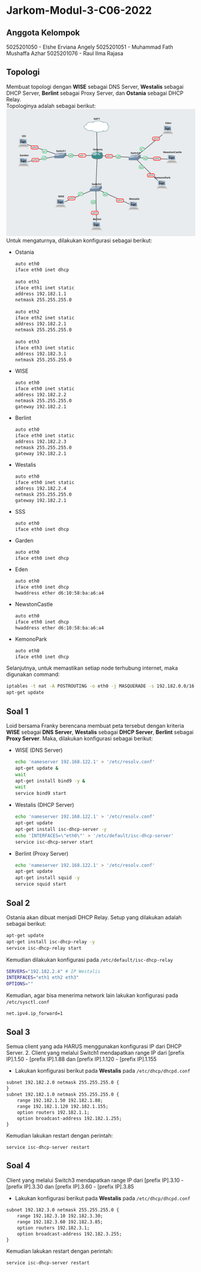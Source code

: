 # Jarkom-Modul-3-C06-2022

## Anggota Kelompok
5025201050 - Elshe Erviana Angely
5025201051 - Muhammad Fath Mushaffa Azhar
5025201076 - Raul Ilma Rajasa

## Topologi
Membuat topologi dengan **WISE** sebagai DNS Server, **Westalis** sebagai DHCP Server, **Berlint** sebagai Proxy Server, dan **Ostania** sebagai DHCP Relay. </br >
Topologinya adalah sebagai berikut:
![topologi](ss/01.png)
Untuk mengaturnya, dilakukan konfigurasi sebagai berikut:
- Ostania
    ```
    auto eth0
    iface eth0 inet dhcp

    auto eth1
    iface eth1 inet static
    address 192.182.1.1
    netmask 255.255.255.0

    auto eth2
    iface eth2 inet static
    address 192.182.2.1
    netmask 255.255.255.0

    auto eth3
    iface eth3 inet static
    address 192.182.3.1
    netmask 255.255.255.0
    ```
- WISE
    ```
    auto eth0
    iface eth0 inet static
    address 192.182.2.2
    netmask 255.255.255.0
    gateway 192.182.2.1
    ```
- Berlint
    ```
    auto eth0
    iface eth0 inet static
    address 192.182.2.3
    netmask 255.255.255.0
    gateway 192.182.2.1
    ```
- Westalis
    ```
    auto eth0
    iface eth0 inet static
    address 192.182.2.4
    netmask 255.255.255.0
    gateway 192.182.2.1
    ```
- SSS
    ```
    auto eth0
    iface eth0 inet dhcp
    ```
- Garden
    ```
    auto eth0
    iface eth0 inet dhcp
    ```
- Eden
    ```
    auto eth0
    iface eth0 inet dhcp
    hwaddress ether d6:10:58:ba:a6:a4
    ```
- NewstonCastle
    ```
    auto eth0
    iface eth0 inet dhcp
    hwaddress ether d6:10:58:ba:a6:a4
    ```
- KemonoPark
    ```
    auto eth0
    iface eth0 inet dhcp
    ```
Selanjutnya, untuk memastikan setiap node terhubung internet, maka digunakan command:
```sh
iptables -t nat -A POSTROUTING -o eth0 -j MASQUERADE -s 192.182.0.0/16
apt-get update
```
## Soal 1
Loid bersama Franky berencana membuat peta tersebut dengan kriteria **WISE** sebagai **DNS Server**, **Westalis** sebagai **DHCP Server**, **Berlint** sebagai **Proxy Server**. Maka, dilakukan konfigurasi sebagai berikut:
- WISE (DNS Server)
    ```sh
    echo 'nameserver 192.168.122.1' > '/etc/resolv.conf'
    apt-get update &
    wait
    apt-get install bind9 -y &
    wait
    service bind9 start
    ```
- Westalis (DHCP Server)
    ```sh
    echo 'nameserver 192.168.122.1' > '/etc/resolv.conf'
    apt-get update
    apt-get install isc-dhcp-server -y
    echo 'INTERFACES=\"eth0\"' > '/etc/default/isc-dhcp-server'
    service isc-dhcp-server start
    ```
- Berlint (Proxy Server)
    ```sh
    echo 'nameserver 192.168.122.1' > '/etc/resolv.conf'
    apt-get update
    apt-get install squid -y
    service squid start
    ````

## Soal 2
Ostania akan dibuat menjadi DHCP Relay. Setup yang dilakukan adalah sebagai berikut:
```sh
apt-get update
apt-get install isc-dhcp-relay -y
service isc-dhcp-relay start
```
Kemudian dilakukan konfigurasi pada `/etc/default/isc-dhcp-relay`
```sh
SERVERS="192.182.2.4" # IP Westalis
INTERFACES="eth1 eth2 eth3"
OPTIONS=""
```
Kemudian, agar bisa menerima network lain lakukan konfigurasi pada `/etc/sysctl.conf`
```
net.ipv4.ip_forward=1
```

## Soal 3
Semua client yang ada HARUS menggunakan konfigurasi IP dari DHCP Server. 2. Client yang melalui Switch1 mendapatkan range IP dari [prefix IP].1.50 - [prefix IP].1.88 dan [prefix IP].1.120 - [prefix IP].1.155 <br />
- Lakukan konfigurasi berikut pada **Westalis** pada `/etc/dhcp/dhcpd.conf`
```
subnet 192.182.2.0 netmask 255.255.255.0 {
} 
subnet 192.182.1.0 netmask 255.255.255.0 {
    range 192.182.1.50 192.182.1.88;
    range 192.182.1.120 192.182.1.155;
    option routers 192.182.1.1;
    option broadcast-address 192.182.1.255;
}
```
Kemudian lakukan restart dengan perintah:
```
service isc-dhcp-server restart
```

## Soal 4
Client yang melalui Switch3 mendapatkan range IP dari [prefix IP].3.10 - [prefix IP].3.30 dan [prefix IP].3.60 - [prefix IP].3.85 <br />
- Lakukan konfigurasi berikut pada **Westalis** pada `/etc/dhcp/dhcpd.conf`
```
subnet 192.182.3.0 netmask 255.255.255.0 {
    range 192.182.3.10 192.182.3.30;
    range 192.182.3.60 192.182.3.85;
    option routers 192.182.3.1;
    option broadcast-address 192.182.3.255;
}
```
Kemudian lakukan restart dengan perintah:
```
service isc-dhcp-server restart
```

